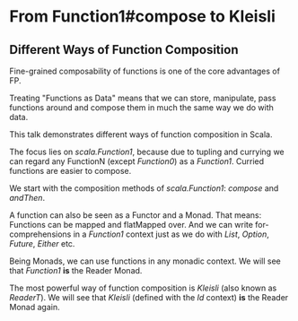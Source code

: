 # From Function1#compose to Kleisli

## Different Ways of Function Composition

Fine-grained composability of functions is one of the core advantages of FP.

Treating "Functions as Data" means that we can
store, manipulate, pass functions around and compose them
in much the same way we do with data.

This talk demonstrates different ways of function composition in Scala.

The focus lies on *scala.Function1*, because due to tupling and
currying we can regard any FunctionN (except *Function0*) as a *Function1*.
Curried functions are easier to compose.

We start with the composition methods of *scala.Function1*:
*compose* and *andThen*.

A function can also be seen as a Functor and a Monad. That means:
Functions can be mapped and flatMapped over. And we can write
for-comprehensions in a *Function1* context just as we do
with *List*, *Option*, *Future*, *Either* etc.

Being Monads, we can use functions in any monadic context.
We will see that *Function1* **is** the Reader Monad.

The most powerful way of function composition is *Kleisli*
(also known as *ReaderT*). We will see that *Kleisli*
(defined with the *Id* context) **is** the Reader Monad again.
